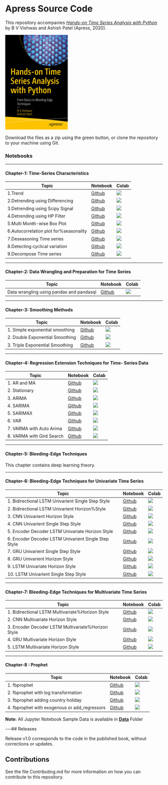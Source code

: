 # Apress Source Code

This repository accompanies [*Hands-on Time Series Analysis with Python*](https://www.apress.com/9781484259917) by B V Vishwas and Ashish Patel (Apress, 2020).

[comment]: #cover
![Cover image](9781484259917.jpg)

Download the files as a zip using the green button, or clone the repository to your machine using Git.

### Notebooks

---

####  Chapter-1: Time-Series Characteristics

| Topic                                  | Notebook                                                     | Colab                                                        |
| -------------------------------------- | ------------------------------------------------------------ | ------------------------------------------------------------ |
| 1.Trend                                | [Github](https://github.com/Apress/hands-on-time-series-analylsis-python/blob/master/Chapter%201/1.Trend.ipynb) | [![](https://colab.research.google.com/assets/colab-badge.svg)](https://colab.research.google.com/github/Apress/hands-on-time-series-analylsis-python/blob/master/Chapter%201/1.Trend.ipynb) |
| 2.Detrending using Differencing        | [Github](https://github.com/Apress/hands-on-time-series-analylsis-python/blob/master/Chapter%201/2.Detrending%using%Differencing.ipynb) | [![](https://colab.research.google.com/assets/colab-badge.svg)](https://colab.research.google.com/github/Apress/hands-on-time-series-analylsis-python/blob/master/Chapter%201/2.Detrending%using%Differencing.ipynb) |
| 3.Detrending using Scipy Signal        | [Github](https://github.com/Apress/hands-on-time-series-analylsis-python/blob/master/Chapter%201/3.Detrending%using%Scipy%Signal.ipynb) | [![](https://colab.research.google.com/assets/colab-badge.svg)](https://colab.research.google.com/github/Apress/hands-on-time-series-analylsis-python/blob/master/Chapter%201/3.Detrending%using%Scipy%Signal.ipynb) |
| 4.Detrending using HP Filter           | [Github](https://github.com/Apress/hands-on-time-series-analylsis-python/blob/master/Chapter%201/4.Detrending%using%HP%Filter.ipynb) | [![](https://colab.research.google.com/assets/colab-badge.svg)](https://colab.research.google.com/github/Apress/hands-on-time-series-analylsis-python/blob/master/Chapter%201/4.Detrending%using%HP%Filter.ipynb) |
| 5.Multi Month-wise Box Plot            | [Github](https://github.com/Apress/hands-on-time-series-analylsis-python/blob/master/Chapter%201/5.Multi%Month-wise%Box%Plot.ipynb) | [![](https://colab.research.google.com/assets/colab-badge.svg)](https://colab.research.google.com/github/Apress/hands-on-time-series-analylsis-python/blob/master/Chapter%201/5.Multi%Month-wise%Box%Plot.ipynb) |
| 6.Autocorrelation plot for%seasonality | [Github](https://github.com/Apress/hands-on-time-series-analylsis-python/blob/master/Chapter%201/6.Autocorrelation%plot%for%seasonality.ipynb) | [![](https://colab.research.google.com/assets/colab-badge.svg)](https://colab.research.google.com/github/Apress/hands-on-time-series-analylsis-python/blob/master/Chapter%201/6.Autocorrelation%plot%for%seasonality.ipynb) |
| 7.Deseasoning Time series              | [Github](https://github.com/Apress/hands-on-time-series-analylsis-python/blob/master/Chapter%201/7.Deseasoning%Time%series.ipynb) | [![](https://colab.research.google.com/assets/colab-badge.svg)](https://colab.research.google.com/github/Apress/hands-on-time-series-analylsis-python/blob/master/Chapter%201/7.Deseasoning%Time%series.ipynb) |
| 8.Detecting cyclical variation         | [Github](https://github.com/Apress/hands-on-time-series-analylsis-python/blob/master/Chapter%201/8.Detecting%cyclical%variation.ipynb) | [![](https://colab.research.google.com/assets/colab-badge.svg)](https://colab.research.google.com/github/Apress/hands-on-time-series-analylsis-python/blob/master/Chapter%201/8.Detecting%cyclical%variation.ipynb) |
| 9.Decompose Time series                | [Github](https://github.com/Apress/hands-on-time-series-analylsis-python/blob/master/Chapter%201/9.Decompose%Time%series.ipynb) | [![](https://colab.research.google.com/assets/colab-badge.svg)](https://colab.research.google.com/github/Apress/hands-on-time-series-analylsis-python/blob/master/Chapter%201/9.Decompose%Time%series.ipynb) |

---

#### Chapter-2: Data Wrangling and Preparation for Time Series

| Topic                                    | Notebook                                                     | Colab                                                        |
| ---------------------------------------- | ------------------------------------------------------------ | ------------------------------------------------------------ |
| Data wrangling using pandas and pandasql | [Github](https://github.com/Apress/hands-on-time-series-analylsis-python/blob/master/Chapter%202/Data%wrangling%using%pandas%and%pandasql.ipynb) | [![](https://colab.research.google.com/assets/colab-badge.svg)](https://colab.research.google.com/github/Apress/hands-on-time-series-analylsis-python/blob/master/Chapter%202/Data%wrangling%using%pandas%and%pandasql.ipynb) |

---

#### Chapter-3: Smoothing Methods

| Topic                           | Notebook                                                     | Colab                                                        |
| ------------------------------- | ------------------------------------------------------------ | ------------------------------------------------------------ |
| 1. Simple exponential smoothing | [Github](https://github.com/Apress/hands-on-time-series-analylsis-python/blob/master/Chapter%203/1.%Simple%exponential%smoothing.ipynb) | [![](https://colab.research.google.com/assets/colab-badge.svg)](https://colab.research.google.com/github/Apress/hands-on-time-series-analylsis-python/blob/master/Chapter%203/1.%Simple%exponential%smoothing.ipynb) |
| 2. Double Exponential Smoothing | [Github](https://github.com/Apress/hands-on-time-series-analylsis-python/blob/master/Chapter%203/2.%Double%Exponential%Smoothing%.ipynb) | [![](https://colab.research.google.com/assets/colab-badge.svg)](https://colab.research.google.com/github/Apress/hands-on-time-series-analylsis-python/blob/master/Chapter%203/2.%Double%Exponential%Smoothing.ipynb) |
| 3. Triple Exponential Smoothing | [Github](https://github.com/Apress/hands-on-time-series-analylsis-python/blob/master/Chapter%203/3.%Triple%Exponential%Smoothing.ipynb) | [![](https://colab.research.google.com/assets/colab-badge.svg)](https://colab.research.google.com/github/Apress/hands-on-time-series-analylsis-python/blob/master/Chapter%203/3.%Triple%Exponential%Smoothing.ipynb) |

---

#### Chapter-4: Regression Extension Techniques for Time- Series Data

| Topic                     | Notebook                                                     | Colab                                                        |
| ------------------------- | ------------------------------------------------------------ | ------------------------------------------------------------ |
| 1. AR and MA              | [Github](https://github.com/Apress/hands-on-time-series-analylsis-python/blob/master/Chapter%204/1.%AR%and%MA.ipynb) | [![](https://colab.research.google.com/assets/colab-badge.svg)](https://colab.research.google.com/github/Apress/hands-on-time-series-analylsis-python/blob/master/Chapter%204/1.%AR%and%MA.ipynb) |
| 2. Stationary             | [Github](https://github.com/Apress/hands-on-time-series-analylsis-python/blob/master/Chapter%204/2.%Stationary.ipynb) | [![](https://colab.research.google.com/assets/colab-badge.svg)](https://colab.research.google.com/github/Apress/hands-on-time-series-analylsis-python/blob/master/Chapter%204/2.%Stationary.ipynb) |
| 3. ARIMA                  | [Github](https://github.com/Apress/hands-on-time-series-analylsis-python/blob/master/Chapter%204/3.%ARIMA.ipynb) | [![](https://colab.research.google.com/assets/colab-badge.svg)](https://colab.research.google.com/github/Apress/hands-on-time-series-analylsis-python/blob/master/Chapter%204/3.%ARIMA.ipynb) |
| 4. SARIMA                 | [Github](https://github.com/Apress/hands-on-time-series-analylsis-python/blob/master/Chapter%204/4.%SARIMA.ipynb) | [![](https://colab.research.google.com/assets/colab-badge.svg)](https://colab.research.google.com/github/Apress/hands-on-time-series-analylsis-python/blob/master/Chapter%204/4.%SARIMA.ipynb) |
| 5. SARIMAX                | [Github](https://github.com/Apress/hands-on-time-series-analylsis-python/blob/master/Chapter%204/5.%SARIMAX.ipynb) | [![](https://colab.research.google.com/assets/colab-badge.svg)](https://colab.research.google.com/github/Apress/hands-on-time-series-analylsis-python/blob/master/Chapter%204/5.%SARIMAX.ipynb) |
| 6. VAR                    | [Github](https://github.com/Apress/hands-on-time-series-analylsis-python/blob/master/Chapter%204/6.%VAR.ipynb) | [![](https://colab.research.google.com/assets/colab-badge.svg)](https://colab.research.google.com/github/Apress/hands-on-time-series-analylsis-python/blob/master/Chapter%204/6.%VAR.ipynb) |
| 7. VARMA with Auto Arima  | [Github](https://github.com/Apress/hands-on-time-series-analylsis-python/blob/master/Chapter%204/7.%VARMA%with%Auto%Arima.ipynb) | [![](https://colab.research.google.com/assets/colab-badge.svg)](https://colab.research.google.com/github/Apress/hands-on-time-series-analylsis-python/blob/master/Chapter%204/7.%VARMA%with%Auto%Arima.ipynb) |
| 8. VARMA with Gird Search | [Github](https://github.com/Apress/hands-on-time-series-analylsis-python/blob/master/Chapter%204/8.%VARMA%with%Gird%Search.ipynb) | [![](https://colab.research.google.com/assets/colab-badge.svg)](https://colab.research.google.com/github/Apress/hands-on-time-series-analylsis-python/blob/master/Chapter%204/8.%VARMA%with%Gird%Search.ipynb) |

---

#### Chapter-5: Bleeding-Edge Techniques

This chapter contains deep learning theory.

---

#### Chapter-6: Bleeding-Edge Techniques for Univariate Time Series

| Topic                                                | Notebook                                                     | Colab                                                        |
| ---------------------------------------------------- | ------------------------------------------------------------ | ------------------------------------------------------------ |
| 1. Bidirectional LSTM Univarient Single Step Style   | [Github](https://github.com/Apress/hands-on-time-series-analylsis-python/blob/master/Chapter%206/1.%Bidirectional%LSTM%Univarient%Single%Step%Style.ipynb) | [![](https://colab.research.google.com/assets/colab-badge.svg)](https://colab.research.google.com/github/Apress/hands-on-time-series-analylsis-python/blob/master/Chapter%206/1.%Bidirectional%LSTM%Univarient%Single%Step%Style.ipynb) |
| 2. Bidirectional LSTM Univarient Horizon%Style       | [Github](https://github.com/Apress/hands-on-time-series-analylsis-python/blob/master/Chapter%206/2.%Bidirectional%LSTM%Univarient%Horizon%Style.ipynb) | [![](https://colab.research.google.com/assets/colab-badge.svg)](https://colab.research.google.com/github/Apress/hands-on-time-series-analylsis-python/blob/master/Chapter%206/2.%Bidirectional%LSTM%Univarient%Horizon%Style.ipynb) |
| 3. CNN Univarient Horizon Style                      | [Github](https://github.com/Apress/hands-on-time-series-analylsis-python/blob/master/Chapter%206/3.%CNN%Univarient%Horizon%Style.ipynb) | [![](https://colab.research.google.com/assets/colab-badge.svg)](https://colab.research.google.com/github/Apress/hands-on-time-series-analylsis-python/blob/master/Chapter%206/3.%CNN%Univarient%Horizon%Style.ipynb) |
| 4. CNN Univarient Single Step Style                  | [Github](https://github.com/Apress/hands-on-time-series-analylsis-python/blob/master/Chapter%206/4.%CNN%Univarient%Single%Step%Style.ipynb) | [![](https://colab.research.google.com/assets/colab-badge.svg)](https://colab.research.google.com/github/Apress/hands-on-time-series-analylsis-python/blob/master/Chapter%206/4.%CNN%Univarient%Single%Step%Style.ipynb) |
| 5. Encoder Decoder LSTM Univariate Horizon Style     | [Github](https://github.com/Apress/hands-on-time-series-analylsis-python/blob/master/Chapter%206/5.%Encoder%Decoder%LSTM%Univariate%%Horizon%Style.ipynb) | [![](https://colab.research.google.com/assets/colab-badge.svg)](https://colab.research.google.com/github/Apress/hands-on-time-series-analylsis-python/blob/master/Chapter%206/5.%Encoder%Decoder%LSTM%Univariate%%Horizon%Style.ipynb)|
| 6. Encoder Decoder LSTM Univarient Single Step Style | [Github](https://github.com/Apress/hands-on-time-series-analylsis-python/blob/master/Chapter%206/6.%Encoder%Decoder%LSTM%Univarient%Single%Step%Style.ipynb) | [![](https://colab.research.google.com/assets/colab-badge.svg)](https://colab.research.google.com/github/Apress/hands-on-time-series-analylsis-python/blob/master/Chapter%206/6.%Encoder%Decoder%LSTM%Univarient%Single%Step%Style.ipynb) |
| 7. GRU Univarient Single Step Style                  | [Github](https://github.com/Apress/hands-on-time-series-analylsis-python/blob/master/Chapter%206/7.%GRU%Univarient%Single%Step%Style.ipynb) | [![](https://colab.research.google.com/assets/colab-badge.svg)](https://colab.research.google.com/github/Apress/hands-on-time-series-analylsis-python/blob/master/Chapter%206/7.%GRU%Univarient%Single%Step%Style.ipynb) |
| 8. GRU Univarient Horizon Style                      | [Github](https://github.com/Apress/hands-on-time-series-analylsis-python/blob/master/Chapter%206/8.%GRU%Univarient%Horizon%Style.ipynb) | [![](https://colab.research.google.com/assets/colab-badge.svg)](https://colab.research.google.com/github/Apress/hands-on-time-series-analylsis-python/blob/master/Chapter%206/8.%GRU%Univarient%Horizon%Style.ipynb) |
| 9. LSTM Univariate Horizon Style                     | [Github](https://github.com/Apress/hands-on-time-series-analylsis-python/blob/master/Chapter%206/9.%LSTM%Univariate%Horizon%Style.ipynb)| [![](https://colab.research.google.com/assets/colab-badge.svg)](https://colab.research.google.com/github/Apress/hands-on-time-series-analylsis-python/blob/master/Chapter%206/9.%LSTM%Univariate%Horizon%Style.ipynb) |
| 10. LSTM Univarient Single Step Style                | [Github](https://github.com/Apress/hands-on-time-series-analylsis-python/blob/master/Chapter%206/10.%LSTM%Univarient%Single%Step%Style.ipynb) | [![](https://colab.research.google.com/assets/colab-badge.svg)](https://colab.research.google.com/github/Apress/hands-on-time-series-analylsis-python/blob/master/Chapter%206/10.%LSTM%Univarient%Single%Step%Style.ipynb)|

---

#### Chapter-7: Bleeding-Edge Techniques for Multivariate Time Series

| Topic                                              | Notebook                                                     | Colab                                                        |
| -------------------------------------------------- | ------------------------------------------------------------ | ------------------------------------------------------------ |
| 1. Bidirectional LSTM Multivariate%Horizon Style   | [Github](https://github.com/Apress/hands-on-time-series-analylsis-python/blob/master/Chapter%207/1.%Bidirectional%LSTM%Multivariate%Horizon%Style.ipynb) | [![](https://colab.research.google.com/assets/colab-badge.svg)](https://colab.research.google.com/github/Apress/hands-on-time-series-analylsis-python/blob/master/Chapter%207/1.%Bidirectional%LSTM%Multivariate%Horizon%Style.ipynb) |
| 2. CNN Multivariate Horizon Style                  | [Github](https://github.com/Apress/hands-on-time-series-analylsis-python/blob/master/Chapter%207/2.%CNN%Multivariate%Horizon%Style.ipynb) | [![](https://colab.research.google.com/assets/colab-badge.svg)](https://colab.research.google.com/github/Apress/hands-on-time-series-analylsis-python/blob/master/Chapter%207/2.%CNN%Multivariate%Horizon%Style.ipynb) |
| 3. Encoder Decoder LSTM Multivariate%Horizon Style | [Github](https://github.com/Apress/hands-on-time-series-analylsis-python/blob/master/Chapter%207/3.%Encoder%Decoder%LSTM%Multivariate%Horizon%Style.ipynb) | [![](https://colab.research.google.com/assets/colab-badge.svg)](https://colab.research.google.com/github/Apress/hands-on-time-series-analylsis-python/blob/master/Chapter%207/3.%Encoder%Decoder%LSTM%Multivariate%Horizon%Style.ipynb) |
| 4. GRU Multivariate Horizon Style                  | [Github](https://github.com/Apress/hands-on-time-series-analylsis-python/blob/master/Chapter%207/4.%GRU%Multivariate%Horizon%Style.ipynb)| [![](https://colab.research.google.com/assets/colab-badge.svg)](https://colab.research.google.com/github/Apress/hands-on-time-series-analylsis-python/blob/master/Chapter%207/4.%GRU%Multivariate%Horizon%Style.ipynb) |
| 5. LSTM Multivariate Horizon Style                 | [Github](https://github.com/Apress/hands-on-time-series-analylsis-python/blob/master/Chapter%207/5.%LSTM%Multivariate%Horizon%Style.ipynb)| [![](https://colab.research.google.com/assets/colab-badge.svg)](https://colab.research.google.com/github/Apress/hands-on-time-series-analylsis-python/blob/master/Chapter%207/5.%LSTM%Multivariate%Horizon%Style.ipynb) |

---

#### Chapter-8 : Prophet

| Topic                                         | Notebook                                                     | Colab                                                        |
| --------------------------------------------- | ------------------------------------------------------------ | ------------------------------------------------------------ |
| 1. fbprophet                                  | [Github](https://github.com/Apress/hands-on-time-series-analylsis-python/blob/master/Chapter%208/1.%fbprophet.ipynb) | [![](https://colab.research.google.com/assets/colab-badge.svg)](https://colab.research.google.com/github/Apress/hands-on-time-series-analylsis-python/blob/master/Chapter%208/1.%fbprophet.ipynb) |
| 2. fbprophet with log transformation          | [Github](https://github.com/Apress/hands-on-time-series-analylsis-python/blob/master/Chapter%208/2.%fbprophet_with_log_transformation.ipynb) | [![](https://colab.research.google.com/assets/colab-badge.svg)](https://colab.research.google.com/github/Apress/hands-on-time-series-analylsis-python/blob/master/Chapter%208/2.%fbprophet_with_log_transformation.ipynb) |
| 3. fbprophet adding country holiday           | [Github](https://github.com/Apress/hands-on-time-series-analylsis-python/blob/master/Chapter%208/3.%fbprophet_adding_country_holiday.ipynb) | [![](https://colab.research.google.com/assets/colab-badge.svg)](https://colab.research.google.com/github/Apress/hands-on-time-series-analylsis-python/blob/master/Chapter%208/3.%fbprophet_adding_country_holiday.ipynb) |
| 4. fbprophet with exogenous or add_regressors | [Github](https://github.com/Apress/hands-on-time-series-analylsis-python/blob/master/Chapter%208/4.%fbprophet_with_exogenous_or_add_regressors.ipynb) | [![](https://colab.research.google.com/assets/colab-badge.svg)](https://colab.research.google.com/github/Apress/hands-on-time-series-analylsis-python/blob/master/Chapter%208/4.%fbprophet_with_exogenous_or_add_regressors.ipynb) |

**Note**: All Jupyter Notebook Sample Data is available in **[Data](https://github.com/Apress/hands-on-time-series-analylsis-python/tree/master/Data)** Folder

---## Releases

Release v1.0 corresponds to the code in the published book, without corrections or updates.

## Contributions

See the file Contributing.md for more information on how you can contribute to this repository.
